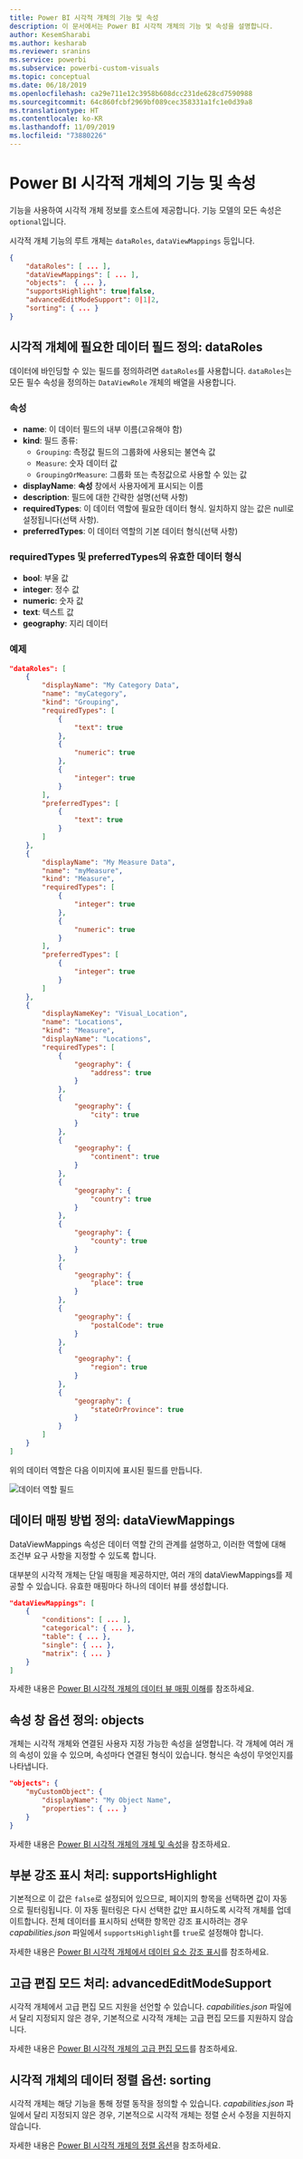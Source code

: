 ```yaml
---
title: Power BI 시각적 개체의 기능 및 속성
description: 이 문서에서는 Power BI 시각적 개체의 기능 및 속성을 설명합니다.
author: KesemSharabi
ms.author: kesharab
ms.reviewer: sranins
ms.service: powerbi
ms.subservice: powerbi-custom-visuals
ms.topic: conceptual
ms.date: 06/18/2019
ms.openlocfilehash: ca29e711e12c3958b608dcc231de628cd7590988
ms.sourcegitcommit: 64c860fcbf2969bf089cec358331a1fc1e0d39a8
ms.translationtype: HT
ms.contentlocale: ko-KR
ms.lasthandoff: 11/09/2019
ms.locfileid: "73880226"
---
```

# <a name="capabilities-and-properties-of-power-bi-visuals"></a>Power BI 시각적 개체의 기능 및 속성 

기능을 사용하여 시각적 개체 정보를 호스트에 제공합니다. 기능 모델의 모든 속성은 `optional`입니다.

시각적 개체 기능의 루트 개체는 `dataRoles`, `dataViewMappings` 등입니다.

```json
{
    "dataRoles": [ ... ],
    "dataViewMappings": [ ... ],
    "objects":  { ... },
    "supportsHighlight": true|false,
    "advancedEditModeSupport": 0|1|2,
    "sorting": { ... }
}

```

## <a name="define-the-data-fields-that-your-visual-expects-dataroles"></a>시각적 개체에 필요한 데이터 필드 정의: dataRoles

데이터에 바인딩할 수 있는 필드를 정의하려면 `dataRoles`를 사용합니다. `dataRoles`는 모든 필수 속성을 정의하는 `DataViewRole` 개체의 배열을 사용합니다.

### <a name="properties"></a>속성

* **name**: 이 데이터 필드의 내부 이름(고유해야 함)
* **kind**: 필드 종류:
    * `Grouping`: 측정값 필드의 그룹화에 사용되는 불연속 값
    * `Measure`: 숫자 데이터 값
    * `GroupingOrMeasure`: 그룹화 또는 측정값으로 사용할 수 있는 값
* **displayName**: **속성** 창에서 사용자에게 표시되는 이름
* **description**: 필드에 대한 간략한 설명(선택 사항)
* **requiredTypes**: 이 데이터 역할에 필요한 데이터 형식. 일치하지 않는 값은 null로 설정됩니다(선택 사항).
* **preferredTypes**: 이 데이터 역할의 기본 데이터 형식(선택 사항)

### <a name="valid-data-types-in-requiredtypes-and-preferredtypes"></a>requiredTypes 및 preferredTypes의 유효한 데이터 형식

* **bool**: 부울 값
* **integer**: 정수 값
* **numeric**: 숫자 값
* **text**: 텍스트 값
* **geography**: 지리 데이터

### <a name="example"></a>예제

```json
"dataRoles": [
    {
        "displayName": "My Category Data",
        "name": "myCategory",
        "kind": "Grouping",
        "requiredTypes": [
            {
                "text": true
            },
            {
                "numeric": true
            },
            {
                "integer": true
            }
        ],
        "preferredTypes": [
            {
                "text": true
            }
        ]
    },
    {
        "displayName": "My Measure Data",
        "name": "myMeasure",
        "kind": "Measure",
        "requiredTypes": [
            {
                "integer": true
            },
            {
                "numeric": true
            }
        ],
        "preferredTypes": [
            {
                "integer": true
            }
        ]
    },
    {
        "displayNameKey": "Visual_Location",
        "name": "Locations",
        "kind": "Measure",
        "displayName": "Locations",
        "requiredTypes": [
            {
                "geography": {
                    "address": true
                }
            },
            {
                "geography": {
                    "city": true
                }
            },
            {
                "geography": {
                    "continent": true
                }
            },
            {
                "geography": {
                    "country": true
                }
            },
            {
                "geography": {
                    "county": true
                }
            },
            {
                "geography": {
                    "place": true
                }
            },
            {
                "geography": {
                    "postalCode": true
                }
            },
            {
                "geography": {
                    "region": true
                }
            },
            {
                "geography": {
                    "stateOrProvince": true
                }
            }
        ]
    }
]
```

위의 데이터 역할은 다음 이미지에 표시된 필드를 만듭니다.

![데이터 역할 필드](./media/data-role-display.png)

## <a name="define-how-you-want-the-data-mapped-dataviewmappings"></a>데이터 매핑 방법 정의: dataViewMappings

DataViewMappings 속성은 데이터 역할 간의 관계를 설명하고, 이러한 역할에 대해 조건부 요구 사항을 지정할 수 있도록 합니다.

대부분의 시각적 개체는 단일 매핑을 제공하지만, 여러 개의 dataViewMappings를 제공할 수 있습니다. 유효한 매핑마다 하나의 데이터 뷰를 생성합니다. 

```json
"dataViewMappings": [
    {
        "conditions": [ ... ],
        "categorical": { ... },
        "table": { ... },
        "single": { ... },
        "matrix": { ... }
    }
]
```

자세한 내용은 [Power BI 시각적 개체의 데이터 뷰 매핑 이해](dataview-mappings.md)를 참조하세요.

## <a name="define-property-pane-options-objects"></a>속성 창 옵션 정의: objects

개체는 시각적 개체와 연결된 사용자 지정 가능한 속성을 설명합니다. 각 개체에 여러 개의 속성이 있을 수 있으며, 속성마다 연결된 형식이 있습니다. 형식은 속성이 무엇인지를 나타냅니다. 

```json
"objects": {
    "myCustomObject": {
        "displayName": "My Object Name",
        "properties": { ... }
    }
}
```

자세한 내용은 [Power BI 시각적 개체의 개체 및 속성](objects-properties.md)을 참조하세요.

## <a name="handle-partial-highlighting-supportshighlight"></a>부분 강조 표시 처리: supportsHighlight

기본적으로 이 값은 `false`로 설정되어 있으므로, 페이지의 항목을 선택하면 값이 자동으로 필터링됩니다. 이 자동 필터링은 다시 선택한 값만 표시하도록 시각적 개체를 업데이트합니다. 전체 데이터를 표시하되 선택한 항목만 강조 표시하려는 경우 *capabilities.json* 파일에서 `supportsHighlight`를 `true`로 설정해야 합니다.

자세한 내용은 [Power BI 시각적 개체에서 데이터 요소 강조 표시](highlight.md)를 참조하세요.

## <a name="handle-advanced-edit-mode-advancededitmodesupport"></a>고급 편집 모드 처리: advancedEditModeSupport

시각적 개체에서 고급 편집 모드 지원을 선언할 수 있습니다. *capabilities.json* 파일에서 달리 지정되지 않은 경우, 기본적으로 시각적 개체는 고급 편집 모드를 지원하지 않습니다.

자세한 내용은 [Power BI 시각적 개체의 고급 편집 모드](advanced-edit-mode.md)를 참조하세요.

## <a name="data-sorting-options-for-visual-sorting"></a>시각적 개체의 데이터 정렬 옵션: sorting

시각적 개체는 해당 기능을 통해 정렬 동작을 정의할 수 있습니다. *capabilities.json* 파일에서 달리 지정되지 않은 경우, 기본적으로 시각적 개체는 정렬 순서 수정을 지원하지 않습니다.

자세한 내용은 [Power BI 시각적 개체의 정렬 옵션](sort-options.md)을 참조하세요.
